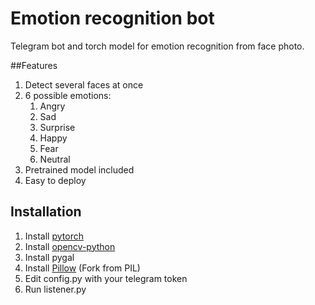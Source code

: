 # Emotion recognition bot

Telegram bot and torch model for emotion recognition from face photo.

##Features

1. Detect several faces at once
2. 6 possible emotions: 
   1. Angry
   2. Sad
   3. Surprise
   4. Happy
   5. Fear
   6. Neutral
3. Pretrained model included
4. Easy to deploy

## Installation

1. Install [pytorch](http://pytorch.org/)
2. Install [opencv-python](https://pypi.python.org/pypi/opencv-python)
3. Install pygal
4. Install [Pillow](https://github.com/python-pillow/Pillow) (Fork from PIL)
5. Edit config.py with your telegram token
6. Run listener.py

